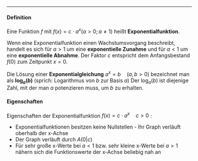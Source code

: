 ***

#### Definition
Eine Funktion $f$ mit $f(x) = c \cdot a^x (a > 0; a \neq 1)$ heißt **Exponentialfunktion**.

Wenn eine Exponentialfunktion einen Wachstumsvorgang beschreibt, handelt es sich für $a > 1$ um eine **exponentielle Zunahme** und für $a < 1$ um eine **exponentielle Abnahme**. Der Faktor $c$ entspricht dem Anfangsbestand $f(0)$ zum Zeitpunkt $x = 0$.

Die Lösung einer **Exponentialgleichung** $a^x = b \quad (a, b > 0)$  bezeichnet man als **$\log_{a}(b)$** (sprich: Logarithmus von $b$ zur Basis $a$)
Der $\log_{a}(b)$ ist diejenige Zahl, mit der man $a$ potenzieren muss, um $b$ zu erhalten.

#### Eigenschaften
Eigenschaften der Exponentialfunktion $f(x) = c \cdot a^x \quad c > 0$ :

- Exponentialfunktionen besitzen keine Nullstellen - Ihr Graph verläuft oberhalb der x-Achse
- Der Graph verläuft durch $A(0 | c)$
- Für sehr große x-Werte bei $a < 1$ bzw. sehr kleine x-Werte bei $a > 1$ nähern sich die Funktionswerte der x-Achse beliebig nah an

